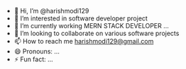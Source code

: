 - 👋 Hi, I’m @harishmodi129
- 👀 I’m interested in software developer project
- 🌱 I’m currently working  MERN STACK DEVELOPER ...
- 💞️ I’m looking to collaborate on various software projects 
- 📫 How to reach me harishmodi129@gmail.com
- 😄 Pronouns: ...
- ⚡ Fun fact: ...

<!---
harishmodi129/harishmodi129 is a ✨ special ✨ repository because its `README.md` (this file) appears on your GitHub profile.
You can click the Preview link to take a look at your changes.
--->
